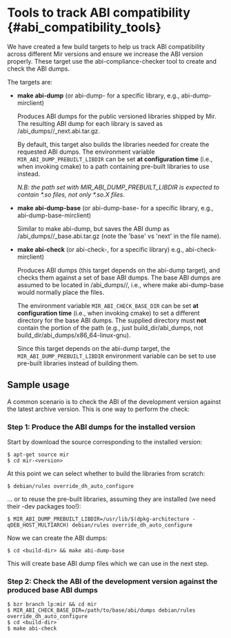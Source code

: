 Tools to track ABI compatibility {#abi_compatibility_tools}
================================

We have created a few build targets to help us track ABI compatibility across
different Mir versions and ensure we increase the ABI version properly. These
target use the abi-compliance-checker tool to create and check the ABI dumps.

The targets are:

* **make abi-dump** (or abi-dump-<library> for a specific library, e.g., abi-dump-mirclient)

  Produces ABI dumps for the public versioned libraries shipped by Mir. The
  resulting ABI dump for each library is saved as
  <build-dir>/abi_dumps/<arch>/<libname>_next.abi.tar.gz.

  By default, this target also builds the libraries needed for create the
  requested ABI dumps. The environment variable `MIR_ABI_DUMP_PREBUILT_LIBDIR`
  can be set **at configuration time** (i.e., when invoking cmake) to a path
  containing pre-built libraries to use instead.

  _N.B: the path set with MIR_ABI_DUMP_PREBUILT_LIBDIR is expected to contain
  *.so files, not only *.so.X files._

* **make abi-dump-base** (or abi-dump-base-<library> for a specific library,
  e.g., abi-dump-base-mirclient)

  Similar to make abi-dump, but saves the ABI dump as
  <build-dir>/abi_dumps/<arch>/<libname>_base.abi.tar.gz (note the 'base' vs
  'next' in the file name).

* **make abi-check** (or abi-check-<library>, for a specific library)
  e.g., abi-check-mirclient)

  Produces ABI dumps (this target depends on the abi-dump target), and checks
  them against a set of base ABI dumps. The base ABI dumps are assumed to be
  located in <build-dir>/abi_dumps/<arch>/, i.e., where make abi-dump-base
  would normally place the files.

  The environment variable `MIR_ABI_CHECK_BASE_DIR` can be set **at
  configuration time** (i.e., when invoking cmake) to set a different directory
  for the base ABI dumps. The supplied directory must **not** contain the
  <arch> portion of the path (e.g., just build_dir/abi_dumps, not
  build_dir/abi_dumps/x86_64-linux-gnu).

  Since this target depends on the abi-dump target, the
  `MIR_ABI_DUMP_PREBUILT_LIBDIR` environment variable can be set to use
  pre-built libraries instead of building them.

Sample usage
------------

A common scenario is to check the ABI of the development version against the
latest archive version. This is one way to perform the check:

### Step 1: Produce the ABI dumps for the installed version

Start by download the source corresponding to the installed version:

    $ apt-get source mir
    $ cd mir-<version>

At this point we can select whether to build the libraries from scratch:

    $ debian/rules override_dh_auto_configure

... or to reuse the pre-built libraries, assuming they are installed (we
need their -dev packages too!):

    $ MIR_ABI_DUMP_PREBUILT_LIBDIR=/usr/lib/$(dpkg-architecture -qDEB_HOST_MULTIARCH) debian/rules override_dh_auto_configure

Now we can create the ABI dumps:

    $ cd <build-dir> && make abi-dump-base

This will create base ABI dump files which we can use in the next step.

### Step 2: Check the ABI of the development version against the produced base ABI dumps

    $ bzr branch lp:mir && cd mir 
    $ MIR_ABI_CHECK_BASE_DIR=/path/to/base/abi/dumps debian/rules override_dh_auto_configure
    $ cd <build-dir>
    $ make abi-check

